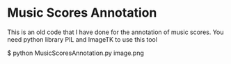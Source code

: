 # Music Scores Annotation

This is an old code that I have done for the annotation of music scores. You need python library PIL and ImageTK to use this tool

$ python MusicScoresAnnotation.py image.png
